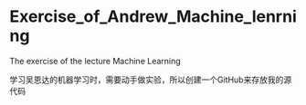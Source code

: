 # Exercise_of_Andrew_Machine_lenrning
The exercise of the lecture Machine Learning

学习吴恩达的机器学习时，需要动手做实验，所以创建一个GitHub来存放我的源代码
